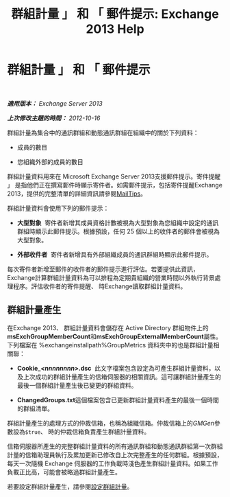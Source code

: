 ﻿---
title: '群組計量 」 和 「 郵件提示: Exchange 2013 Help'
TOCTitle: 群組計量 」 和 「 郵件提示
ms:assetid: 74a55072-4ba9-45bb-a18f-41afbf3de30b
ms:mtpsurl: https://technet.microsoft.com/zh-tw/library/JJ674302(v=EXCHG.150)
ms:contentKeyID: 50473505
ms.date: 05/21/2018
mtps_version: v=EXCHG.150
ms.translationtype: MT
---

# 群組計量 」 和 「 郵件提示

 

_**適用版本：** Exchange Server 2013_

_**上次修改主題的時間：** 2012-10-16_

群組計量為集合中的通訊群組和動態通訊群組在組織中的關於下列資料：

  - 成員的數目

  - 您組織外部的成員的數目

群組計量資料用來在 Microsoft Exchange Server 2013支援郵件提示。寄件提醒 」 是指他們正在撰寫郵件時顯示寄件者。如需郵件提示，包括寄件提醒Exchange 2013，提供的完整清單的詳細資訊請參閱[MailTips](https://docs.microsoft.com/zh-tw/exchange/clients-and-mobile-in-exchange-online/mailtips/mailtips)。

群組計量資料會使用下列的郵件提示：

  - **大型對象**  寄件者新增其成員資格計數被視為大型對象為您組織中設定的通訊群組時顯示此郵件提示。根據預設，任何 25 個以上的收件者的郵件會被視為大型對象。

  - **外部收件者**  寄件者新增具有外部組織成員的通訊群組時顯示此郵件提示。

每次寄件者新增至郵件的收件者的郵件提示進行評估。若要提供此資訊， Exchange計算群組計量資料為可以排程為定期貴組織的營業時間以外執行背景處理程序。評估收件者的寄件提醒、 時Exchange讀取群組計量資料。

## 群組計量產生

在Exchange 2013、 群組計量資料會儲存在 Active Directory 群組物件上的**msExchGroupMemberCount**和**msExchGroupExternalMemberCount**屬性。下列檔案在 %exchangeinstallpath%GroupMetrics 資料夾中的也是群組計量相關聯：

  - **Cookie\_*\<nnnnnnnn\>*.dsc**  此文字檔案包含設定為可產生群組計量資料，以及上次成功的群組計量產生的信箱伺服器的相關資訊。這可讓群組計量產生的最後一個群組計量產生後已變更的群組資料。

  - **ChangedGroups.txt**這個檔案包含已更新群組計量資料產生的最後一個時間的群組清單。

群組計量產生的處理方式的仲裁信箱，也稱為組織信箱。仲裁信箱上的*GMGen*參數設為`$true`、 時的仲裁信箱負責產生群組計量資料。

信箱伺服器所產生的完整群組計量資料的所有通訊群組和動態通訊群組第一次群組計量的信箱助理員執行及累加更新已修改自上次完整產生的任何群組。根據預設，每天一次隨機 Exchange 伺服器的工作負載時淺色產生群組計量資料。如果工作負載正比高，可能會被略過群組計量產生。

若要設定群組計量產生，請參閱[設定群組計量](configure-group-metrics-exchange-2013-help.md)。

